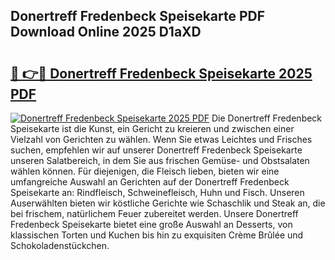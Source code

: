 ## Donertreff Fredenbeck Speisekarte PDF Download Online 2025 D1aXD

# <h2><a href="http://gcbpm94.nevu.top/?p=Donertreff+Fredenbeck+Speisekarte">🔗 👉🔴 Donertreff Fredenbeck Speisekarte 2025 PDF</a></h2>

[![Donertreff Fredenbeck Speisekarte 2025 PDF](https://i.imgur.com/dBaPXMq.png)](http://gcbpm94.nevu.top/?p=Donertreff+Fredenbeck+Speisekarte)
Die Donertreff Fredenbeck Speisekarte ist die Kunst, ein Gericht zu kreieren und zwischen einer Vielzahl von Gerichten zu wählen. Wenn Sie etwas Leichtes und Frisches suchen, empfehlen wir auf unserer Donertreff Fredenbeck Speisekarte unseren Salatbereich, in dem Sie aus frischen Gemüse- und Obstsalaten wählen können. Für diejenigen, die Fleisch lieben, bieten wir eine umfangreiche Auswahl an Gerichten auf der Donertreff Fredenbeck Speisekarte an: Rindfleisch, Schweinefleisch, Huhn und Fisch. Unseren Auserwählten bieten wir köstliche Gerichte wie Schaschlik und Steak an, die bei frischem, natürlichem Feuer zubereitet werden. Unsere Donertreff Fredenbeck Speisekarte bietet eine große Auswahl an Desserts, von klassischen Torten und Kuchen bis hin zu exquisiten Crème Brûlée und Schokoladenstückchen.
